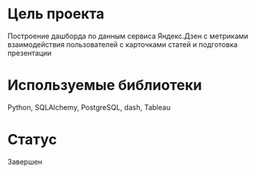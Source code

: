 # Цель проекта
Построение дашборда по данным сервиса Яндекс.Дзен с метриками взаимодействия пользователей с карточками статей и подготовка презентации
# Используемые библиотеки
Python, SQLAlchemy, PostgreSQL, dash, Tableau
# Статус
Завершен

